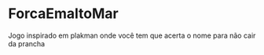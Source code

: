 # ForcaEmaltoMar
Jogo inspirado em plakman onde você tem que acerta o nome para não cair da prancha 
